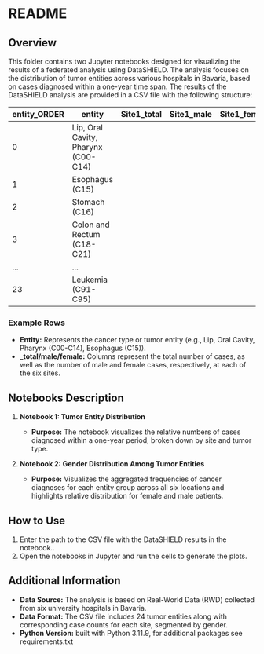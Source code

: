 # README

## Overview
This folder contains two Jupyter notebooks designed for visualizing the results of a federated analysis using DataSHIELD. The analysis focuses on the distribution of tumor entities across various hospitals in Bavaria, based on cases diagnosed within a one-year time span. The results of the DataSHIELD analysis are provided in a CSV file with the following structure:


| entity_ORDER | entity                         | Site1_total | Site1_male | Site1_female | Site2_total | Site2_male | Site2_female | Site3_total | Site3_male | Site3_female | Site4_total | Site4_male | Site4_female | Site5_total | Site5_male | Site5_female | Site6_total | Site6_male | Site6_female |
|--------------|--------------------------------|-------------|------------|--------------|-------------|------------|--------------|-------------|------------|--------------|-------------|------------|--------------|-------------|------------|--------------|-------------|------------|--------------|
| 0            | Lip, Oral Cavity, Pharynx (C00-C14) |             |            |              |             |            |              |             |            |              |             |            |              |             |            |              |             |            |              |
| 1            | Esophagus (C15)                |             |            |              |             |            |              |             |            |              |             |            |              |             |            |              |             |            |              |
| 2            | Stomach (C16)                  |             |            |              |             |            |              |             |            |              |             |            |              |             |            |              |             |            |              |
| 3            | Colon and Rectum (C18-C21)     |             |            |              |             |            |              |             |            |              |             |            |              |             |            |              |             |            |              |
| ...            | ...                    |             |            |              |             |            |              |             |            |              |             |            |              |             |            |              |             |            |              |
| 23           | Leukemia (C91-C95)             |             |            |              |             |            |              |             |            |              |             |            |              |             |            |              |             |            |              |


### Example Rows
- **Entity:** Represents the cancer type or tumor entity (e.g., Lip, Oral Cavity, Pharynx (C00-C14), Esophagus (C15)).
- **_total/male/female:** Columns represent the total number of cases, as well as the number of male and female cases, respectively, at each of the six sites.

## Notebooks Description

1. **Notebook 1: Tumor Entity Distribution**
   - **Purpose:** The notebook visualizes the relative numbers of cases diagnosed within a one-year period, broken down by site and tumor type.

2. **Notebook 2: Gender Distribution Among Tumor Entities**
   - **Purpose:** Visualizes the aggregated frequencies of cancer diagnoses for each entity group across all six locations and highlights relative distribution for female and male patients.

## How to Use
1. Enter the path to the CSV file with the DataSHIELD results in the notebook..
2. Open the notebooks in Jupyter and run the cells to generate the plots.

## Additional Information
- **Data Source:** The analysis is based on Real-World Data (RWD) collected from six university hospitals in Bavaria.
- **Data Format:** The CSV file includes 24 tumor entities along with corresponding case counts for each site, segmented by gender.
- **Python Version:** built with Python 3.11.9, for additional packages see requirements.txt


